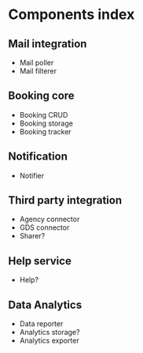 # Components index

## Mail integration

- Mail poller
- Mail filterer

## Booking core

- Booking CRUD
- Booking storage
- Booking tracker

## Notification

- Notifier

## Third party integration

- Agency connector
- GDS connector
- Sharer?


## Help service

- Help?


## Data Analytics

- Data reporter
- Analytics storage?
- Analytics exporter
